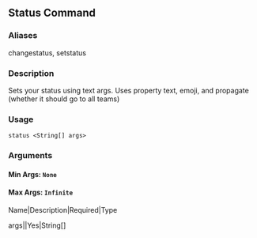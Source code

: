 ## Status Command

### Aliases

changestatus, setstatus

### Description

Sets your status using text args. Uses property text, emoji, and propagate (whether it should go to all teams)

### Usage

`status <String[] args>`

### Arguments

#### Min Args: `None`

#### Max Args: `Infinite`

Name|Description|Required|Type

args||Yes|String[]